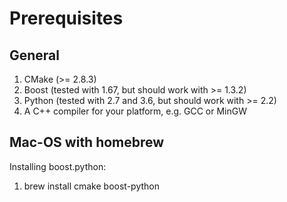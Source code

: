 # Prerequisites
## General
1. CMake (>= 2.8.3)
2. Boost (tested with 1.67, but should work with >= 1.3.2)
3. Python (tested with 2.7 and 3.6, but should work with >= 2.2)
4. A C++ compiler for your platform, e.g. GCC or MinGW


## Mac-OS  with homebrew

Installing boost.python:

1. brew install cmake boost-python
